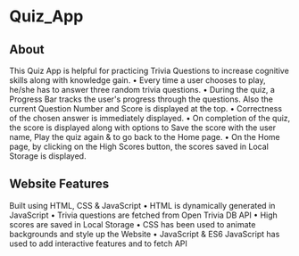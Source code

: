 # Quiz_App

## About
This Quiz App is helpful for practicing Trivia Questions to increase cognitive skills along with 
knowledge gain.
• Every time a user chooses to play, he/she has to answer three random trivia questions.
• During the quiz, a Progress Bar tracks the user's progress through the questions. Also the 
current Question Number and Score is displayed at the top.
• Correctness of the chosen answer is immediately displayed.
• On completion of the quiz, the score is displayed along with options to Save the score with the 
user name, Play the quiz again & to go back to the Home page.
• On the Home page, by clicking on the High Scores button, the scores saved in Local Storage is 
displayed.

## Website Features
Built using HTML, CSS & JavaScript
• HTML is dynamically generated in JavaScript
• Trivia questions are fetched from Open Trivia DB API
• High scores are saved in Local Storage
• CSS has been used to animate backgrounds and style up the Website
• JavaScript & ES6 JavaScript has used to add interactive features and to fetch API